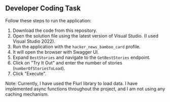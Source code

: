 ## Developer Coding Task

Follow these steps to run the application:

1. Download the code from this repository.
2. Open the solution file using the latest version of Visual Studio. (I used Visual Studio 2022).
3. Run the application with the `hacker_news_bamboo_card` profile.
4. It will open the browser with Swagger UI.
5. Expand `BestStories` and navigate to the `GetBestStories` endpoint.
6. Click on "Try It Out" and enter the number of stories (`numberOfStoriesToLoad`).
7. Click "Execute".

Note: Currently, I have used the Flurl library to load data. I have implemented async functions throughout the project, and I am not using any caching mechanism.